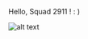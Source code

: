 Hello, Squad 2911 ! : )

![alt text][welcome]

[welcome]: https://3.bp.blogspot.com/-4kOzfcFpEcw/WZBQvuogVqI/AAAAAAAACTI/e6bFXR4o-Cwlu07OtBLK0nj6cNid6Xj7gCLcBGAs/s1600/giphy%2B%252869%2529.gif "wax on, wax off !"

